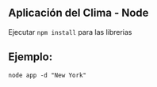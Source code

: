 ## Aplicación del Clima - Node

Ejecutar ```npm install``` para las librerias

## Ejemplo:
```
node app -d "New York"
```
